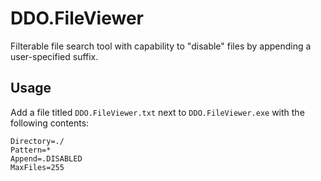 # DDO.FileViewer
Filterable file search tool with capability to "disable" files by appending a user-specified suffix.

## Usage
Add a file titled `DDO.FileViewer.txt` next to `DDO.FileViewer.exe` with the following contents:
```
Directory=./
Pattern=*
Append=.DISABLED
MaxFiles=255
```